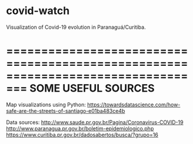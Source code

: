 # covid-watch
Visualization of Covid-19 evolution in Paranaguá/Curitiba.

=================================================================================
SOME USEFUL SOURCES
=================================================================================
Map visualizations using Python:
https://towardsdatascience.com/how-safe-are-the-streets-of-santiago-e01ba483ce4b

Data sources:
http://www.saude.pr.gov.br/Pagina/Coronavirus-COVID-19
http://www.paranagua.pr.gov.br/boletim-epidemiologico.php
https://www.curitiba.pr.gov.br/dadosabertos/busca/?grupo=16
